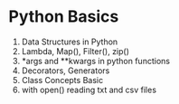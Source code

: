 # Python Basics
1. Data Structures in Python
2. Lambda, Map(), Filter(), zip()
3. *args and **kwargs in python functions
4. Decorators, Generators
5. Class Concepts Basic
6. with open() reading txt and csv files
